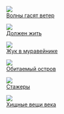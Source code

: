 ![](/books/sf_social/Аркадий%20Стругацкий/Волны%20гасят%20ветер.jpg)  
[Волны гасят ветер](/books/sf_social/Аркадий%20Стругацкий/Волны%20гасят%20ветер)

![](/books/sf_social/Аркадий%20Стругацкий/Должен%20жить.jpg)  
[Должен жить](/books/sf_social/Аркадий%20Стругацкий/Должен%20жить)

![](/books/sf_social/Аркадий%20Стругацкий/Жук%20в%20муравейнике.jpg)  
[Жук в муравейнике](/books/sf_social/Аркадий%20Стругацкий/Жук%20в%20муравейнике)

![](/books/sf_social/Аркадий%20Стругацкий/Обитаемый%20остров.jpg)  
[Обитаемый остров](/books/sf_social/Аркадий%20Стругацкий/Обитаемый%20остров)

![](/books/sf_social/Аркадий%20Стругацкий/Стажеры.jpg)  
[Стажеры](/books/sf_social/Аркадий%20Стругацкий/Стажеры)

![](/books/sf_social/Аркадий%20Стругацкий/Хищные%20вещи%20века.jpg)  
[Хищные вещи века](/books/sf_social/Аркадий%20Стругацкий/Хищные%20вещи%20века)
